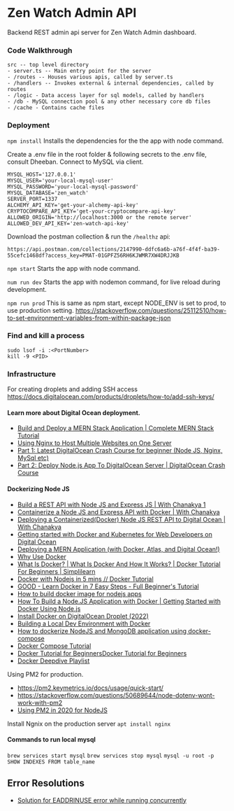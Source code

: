 # Zen Watch Admin API
Backend REST admin api server for Zen Watch Admin dashboard.

### Code Walkthrough
```
src -- top level directory
- server.ts -- Main entry point for the server
- /routes -- Houses various apis, called by server.ts
- /handlers -- Invokes external & internal dependencies, called by routes
- /logic - Data access layer for sql models, called by handlers
- /db - MySQL connection pool & any other necessary core db files
- /cache - Contains cache files
```

### Deployment
``` npm install ```
Installs the dependencies for the the app with node command.

Create a .env file in the root folder & following secrets to the .env file, consult Dheeban.
Connect to MySQL via client.
```
MYSQL_HOST='127.0.0.1'
MYSQL_USER='your-local-mysql-user'
MYSQL_PASSWORD='your-local-mysql-password'
MYSQL_DATABASE='zen_watch'
SERVER_PORT=1337
ALCHEMY_API_KEY='get-your-alchemy-api-key'
CRYPTOCOMPARE_API_KEY='get-your-cryptocompare-api-key'
ALLOWED_ORIGIN='http://localhost:3000 or the remote server'
ALLOWED_DEV_API_KEY='zen-watch-api-key'
```

Download the postman collection & run the `/healthz` api:
```
https://api.postman.com/collections/2147990-ddfc6a6b-a76f-4f4f-ba39-55cefc1468df?access_key=PMAT-01GPFZ56RH6KJWMR7XW4DRJJKB
```

``` npm start ```
Starts the app with node command.

``` num run dev ```
Starts the app with nodemon command, for live reload during development.

``` npm run prod ```
This is same as npm start, except NODE_ENV is set to prod, to use production setting.
https://stackoverflow.com/questions/25112510/how-to-set-environment-variables-from-within-package-json


### Find and kill a process
```
sudo lsof -i :<PortNumber>
kill -9 <PID>
```

### Infrastructure
For creating droplets and adding SSH access
https://docs.digitalocean.com/products/droplets/how-to/add-ssh-keys/

#### Learn more about Digital Ocean deployment.
* [Build and Deploy a MERN Stack Application | Complete MERN Stack Tutorial](https://www.youtube.com/watch?v=2kvA6Ba3fWo)
* [Using Nginx to Host Multiple Websites on One Server](https://www.youtube.com/watch?v=b6YKx72XXQM)
* [Part 1: Latest DigitalOcean Crash Course for beginner (Node JS, Nginx, MySql etc)](https://www.youtube.com/watch?v=qp3YlqYu-ig)
* [Part 2: Deploy Node.js App To DigitalOcean Server | DigitalOcean Crash Course](https://www.youtube.com/watch?v=akEfQt9oGmc)

#### Dockerizing Node JS
* [Build a REST API with Node JS and Express JS | With Chanakya 1](https://www.youtube.com/watch?v=S8bbbcskNkM)
* [Containerize a Node JS and Express API with Docker | With Chanakya](https://www.youtube.com/watch?v=waKaGikF_Ig)
* [Deploying a Containerized(Docker) Node JS REST API to Digital Ocean | With Chanakya](https://www.youtube.com/watch?v=RSI3v5YzPbc)
* [Getting started with Docker and Kubernetes for Web Developers on Digital Ocean](https://www.youtube.com/watch?v=YrM0UPsnY1Q)
* [Deploying a MERN Application (with Docker, Atlas, and Digital Ocean!)](https://www.youtube.com/watch?v=DftsReyhz2Q)
* [Why Use Docker](https://www.youtube.com/watch?v=SYozbyvsP8A)
* [What Is Docker? | What Is Docker And How It Works? | Docker Tutorial For Beginners | Simplilearn](https://www.youtube.com/watch?v=rOTqprHv1YE)
* [Docker with Nodejs in 5 mins // Docker Tutorial](https://www.youtube.com/watch?v=hXhI2ZLDgQM)
* [GOOD - Learn Docker in 7 Easy Steps - Full Beginner's Tutorial](https://www.youtube.com/watch?v=gAkwW2tuIqE)
* [How to build docker image for nodejs apps](https://www.youtube.com/watch?v=DQJNtDm5qy0)
* [How To Build a Node.JS Application with Docker | Getting Started with Docker Using Node.js](https://www.youtube.com/watch?v=PsWeSg38XFY)
* [Install Docker on DigitalOcean Droplet (2022)](https://www.youtube.com/watch?v=dSfDK1KIiVs)
* [Building a Local Dev Environment with Docker](https://www.youtube.com/watch?v=FiaLKwdv9TI)
* [How to dockerize NodeJS and MongoDB application using docker-compose](https://www.youtube.com/watch?v=vm3YfOHf_Cc)
* [Docker Compose Tutorial](https://www.youtube.com/watch?v=HG6yIjZapSA)
* [Docker Tutorial for BeginnersDocker Tutorial for Beginners](https://www.youtube.com/watch?v=pTFZFxd4hOI)
* [Docker Deepdive Playlist](https://www.youtube.com/watch?v=syzwLwE3Xq4&list=PLj-2elZxVPZ8k8z6a2q6-J79Y-9BUQllW)

Using PM2 for production.
* https://pm2.keymetrics.io/docs/usage/quick-start/
* https://stackoverflow.com/questions/50689644/node-dotenv-wont-work-with-pm2
* [Using PM2 in 2020 for NodeJS](https://www.youtube.com/watch?v=ebdKIU6SDHI)

Install Ngnix on the production server
```apt install nginx ```

#### Commands to run local mysql
``` brew services start mysql ```
``` brew services stop mysql ```
``` mysql -u root -p ```
``` SHOW INDEXES FROM table_name ```

## Error Resolutions
* [Solution for EADDRINUSE error while running concurrently](https://stackoverflow.com/questions/61181302/nodemon-error-listen-eaddrinuse-address-already-in-use-5000) 